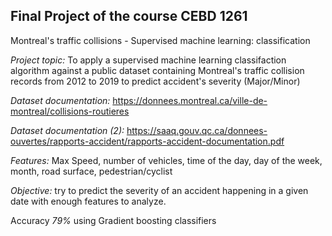 ## Final Project of the course CEBD 1261

Montreal's traffic collisions - Supervised machine learning: classification

*Project topic:* To apply a supervised machine learning classifaction algorithm 
against a public dataset containing Montreal's traffic collision records from 2012 to 2019
to predict accident's severity (Major/Minor) 
 
*Dataset documentation:* https://donnees.montreal.ca/ville-de-montreal/collisions-routieres

*Dataset documentation (2):* https://saaq.gouv.qc.ca/donnees-ouvertes/rapports-accident/rapports-accident-documentation.pdf

*Features:* Max Speed, number of vehicles, time of the day, day of the week, month, road surface, pedestrian/cyclist

*Objective:* try to predict the severity of an accident happening in a given date with enough features to analyze.

Accuracy *79%* using Gradient boosting classifiers
